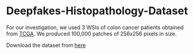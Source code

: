 # Deepfakes-Histopathology-Dataset


For our investigation, we used 3 WSIs of colon cancer patients obtained from [TCGA](https://portal.gdc.cancer.gov). We produced 100,000 patches of 256x256 pixels in size. 

Download the dataset from [here](https://mailmissouri-my.sharepoint.com/:u:/g/personal/nanxb_umsystem_edu/EUV_UlGqUUVPtY_MY9oUMj0BDVBbqNw05bW_caTtboRe5w?e=03qhZj)